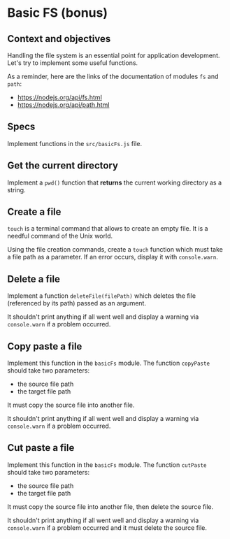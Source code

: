 # Basic FS (bonus)

## Context and objectives

Handling the file system is an essential point for application development. Let's try to implement some useful functions.

As a reminder, here are the links of the documentation of modules `fs` and `path`:
- https://nodejs.org/api/fs.html
- https://nodejs.org/api/path.html

## Specs

Implement functions in the `src/basicFs.js` file.

## Get the current directory

Implement a `pwd()` function that **returns** the current working directory as a string.

## Create a file

`touch` is a terminal command that allows to create an empty file. It is a needful command of the Unix world.

Using the file creation commands, create a `touch` function which must take a file path as a parameter.
If an error occurs, display it with `console.warn`.

## Delete a file

Implement a function `deleteFile(filePath)` which deletes the file (referenced by its path) passed as an argument.

It shouldn't print anything if all went well and display a warning via `console.warn` if a problem occurred.

## Copy paste a file

Implement this function in the `basicFs` module. The function `copyPaste` should take two parameters:
- the source file path
- the target file path

It must copy the source file into another file.

It shouldn't print anything if all went well and display a warning via `console.warn` if a problem occurred.

## Cut paste a file

Implement this function in the `basicFs` module. The function `cutPaste` should take two parameters:
- the source file path
- the target file path

It must copy the source file into another file, then delete the source file.

It shouldn't print anything if all went well and display a warning via `console.warn` if a problem occurred and it must delete the source file.
